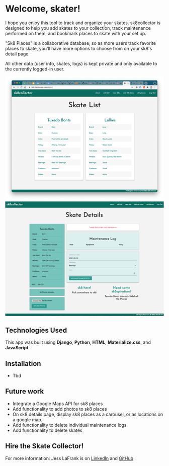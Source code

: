 # Welcome, skater!
I hope you enjoy this tool to track and organize your skates. sk8collector is designed to help you add skates to your collection, track maintenance performed on them, and bookmark places to skate with your set up.

"Sk8 Places" is a collaborative database, so as more users track favorite places to skate, you'll have more options to choose from on your sk8's detail page.

All other data (user info, skates, logs) is kept private and only available to the currently logged-in user.

![Skate list view](assets/img-sk8-list.png)
![Skate details view](assets/img-sk8-detail.png)

## Technologies Used
This app was built using **Django**, **Python**, **HTML**, **Materialize.css**, and **JavaScript**.

## Installation
- Tbd

## Future work
- Integrate a Google Maps API for sk8 places
- Add functionality to add photos to sk8 places
- On sk8 details page, display sk8 places as a carousel, or as locations on a google map.
- Add functionality to delete individual maintenance logs
- Add functionality to delete skates


## Hire the Skate Collector!
For more information: Jess LaFrank is on [LinkedIn](https://www.linkedin.com/in/jesslafrank/) and [GitHub](https://github.com/jlafrank1)
